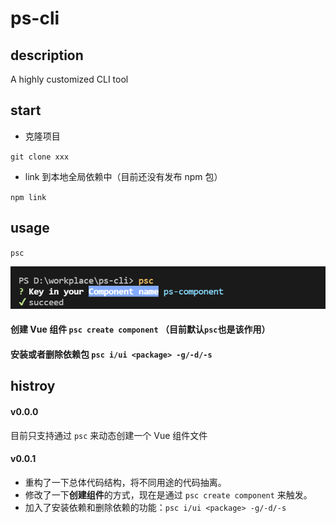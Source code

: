 # ps-cli

## description

A highly customized CLI tool

## start

- 克隆项目

`git clone xxx`

- link 到本地全局依赖中（目前还没有发布 npm 包）

`npm link`

## usage

`psc`

![](./psc-example.png)

#### 创建 Vue 组件 `psc create component` （目前默认`psc`也是该作用）

#### 安装或者删除依赖包 `psc i/ui <package> -g/-d/-s`

## histroy

#### v0.0.0

目前只支持通过 `psc` 来动态创建一个 Vue 组件文件

#### v0.0.1

- 重构了一下总体代码结构，将不同用途的代码抽离。
- 修改了一下**创建组件**的方式，现在是通过 `psc create component` 来触发。
- 加入了安装依赖和删除依赖的功能：`psc i/ui <package> -g/-d/-s`
